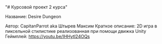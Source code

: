 "# Курсовой проект 2 курса" 

Название: Desire Dungeon

Автор: CapitanParrot aka Штырев Максим
Краткое описание: 2D игра в пиксельной стилистике реализованная при помощи движка Unity
Геймплей: https://youtu.be/IHHytl24OQs
